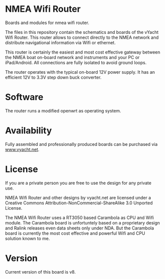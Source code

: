 NMEA Wifi Router
====

Boards and modules for nmea wifi router. 

The files in this repository contain the schematics and boards of the 
vYacht Wifi Router. This router allows to connect directly to the NMEA 
network and distribute navigational information via Wifi or ethernet.

This router is certainly the easiest and most cost effective gateway between 
the NMEA boat on-board network and instruments and your PC or iPad/Android. All 
connections are fully isolated to avoid ground loops.

The router operates with the typical on-board 12V power supply. It has 
an efficient 12V to 3.3V step down buck converter. 

Software
====

The router runs a modified openwrt as operating system.

Availability
====

Fully assembled and professionally produced boards can be purchased via 
www.vyacht.net. 

License
====

If you are a private person you are free to use the design for any 
private use. 

NMEA Wifi Router and other designs by vyacht.net are licensed under a Creative Commons 
Attribution-NonCommercial-ShareAlike 3.0 Unported License.

The NMEA Wifi Router uses a RT3050 based Carambola as CPU and Wifi module. The Carambola 
board is unfortuntely based on a proprietary design and Ralink releases even data sheets 
only under NDA. But the Carambola board is currently the most cost effective and powerful 
Wifi and CPU solution known to me.


Version
====

Current version of this board is v8.
